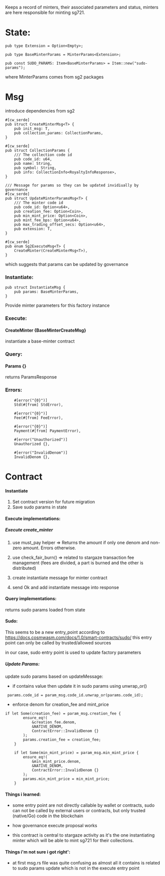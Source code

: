 Keeps a record of minters, their associated parameters and status,
minters are here responsible for minting sg721.

# State:

```
pub type Extension = Option<Empty>;

pub type BaseMinterParams = MinterParams<Extension>;

pub const SUDO_PARAMS: Item<BaseMinterParams> = Item::new("sudo-params");
```

where MinterParams comes from sg2 packages

# Msg

introduce dependencies from sg2

```
#[cw_serde]
pub struct CreateMinterMsg<T> {
    pub init_msg: T,
    pub collection_params: CollectionParams,
}

#[cw_serde]
pub struct CollectionParams {
    /// The collection code id
    pub code_id: u64,
    pub name: String,
    pub symbol: String,
    pub info: CollectionInfo<RoyaltyInfoResponse>,
}

/// Message for params so they can be updated invidiually by governance
#[cw_serde]
pub struct UpdateMinterParamsMsg<T> {
    /// The minter code id
    pub code_id: Option<u64>,
    pub creation_fee: Option<Coin>,
    pub min_mint_price: Option<Coin>,
    pub mint_fee_bps: Option<u64>,
    pub max_trading_offset_secs: Option<u64>,
    pub extension: T,
}

#[cw_serde]
pub enum Sg2ExecuteMsg<T> {
    CreateMinter(CreateMinterMsg<T>),
}
```

which suggests that params can be updated by governance

### Instantiate:

```
pub struct InstantiateMsg {
    pub params: BaseMinterParams,
}
```

Provide minter parameters for this factory instance

### Execute:

#### CreateMinter {BaseMinterCreateMsg}

instantiate a base-minter contract

### Query:

#### Params {}

returns ParamsResponse

### Errors:

```
    #[error("{0}")]
    Std(#[from] StdError),

    #[error("{0}")]
    Fee(#[from] FeeError),

    #[error("{0}")]
    Payment(#[from] PaymentError),

    #[error("Unauthorized")]
    Unauthorized {},

    #[error("InvalidDenom")]
    InvalidDenom {},
```

# Contract

#### Instantiate

1. Set contract version for future migration
2. Save sudo params in state

#### Execute implementations:

##### Execute create_minter

1. use must_pay helper => Returns the amount if only one denom and non-zero amount. Errors otherwise.

2. use check_fair_burn() => related to stargaze transaction fee management (fees are divided, a part is burned and the other is distributed)

3. create instantiate message for minter contract

4. send Ok and add instantiate message into response

#### Query implementations:

returns sudo params loaded from state

#### Sudo:

This seems to be a new entry_point
according to https://docs.cosmwasm.com/docs/1.0/smart-contracts/sudo/
this entry point can only be called by trusted/allowed sources

in our case, sudo entry point is used to update factory parameters

##### Update Params:

update sudo params based on updateMessage:

- if contains value then update it in sudo params using unwrap_or()

```
 params.code_id = param_msg.code_id.unwrap_or(params.code_id);
```

- enforce denom for creation_fee and mint_price

```
if let Some(creation_fee) = param_msg.creation_fee {
        ensure_eq!(
            &creation_fee.denom,
            &NATIVE_DENOM,
            ContractError::InvalidDenom {}
        );
        params.creation_fee = creation_fee;
    }

    if let Some(min_mint_price) = param_msg.min_mint_price {
        ensure_eq!(
            &min_mint_price.denom,
            &NATIVE_DENOM,
            ContractError::InvalidDenom {}
        );
        params.min_mint_price = min_mint_price;
    }
```

#### Things i learned:

- some entry point are not directly callable by wallet or contracts, sudo can not be called by external users or contracts, but only trusted (native/Go) code in the blockchain
- how governance execute proposal works

- this contract is central to stargaze activity as it's the one instantiating minter which will be able to mint sg721 for their collections.

#### Things i'm not sure i got right':

- at first msg.rs file was quite confusing as almost all it contains is related to sudo params update which is not in the execute entry point
